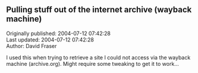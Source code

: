 ## Pulling stuff out of the internet archive (wayback machine)  
Originally published: 2004-07-12 07:42:28  
Last updated: 2004-07-12 07:42:28  
Author: David Fraser  
  
I used this when trying to retrieve a site I could not access via the wayback machine (archive.org). Might require some tweaking to get it to work...